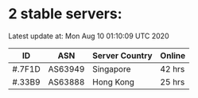 # 2 stable servers:

Latest update at: Mon Aug 10 01:10:09 UTC 2020

| ID | ASN | Server Country | Online |
| -- | --- | -------------- | ------ |
| #.7F1D | AS63949 | Singapore | 42 hrs |
| #.33B9 | AS63888 | Hong Kong | 25 hrs |

